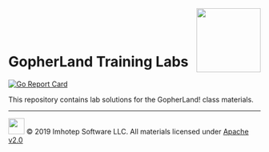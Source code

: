 <img src="assets/gophernand.png" align="right" width="128" height="auto"/>

<br/>
<br/>
<br/>

# GopherLand Training Labs

[![Go Report Card](https://goreportcard.com/badge/github.com/gopherland/labs)](https://goreportcard.com/report/github.com/gopherland/labs)


This repository contains lab solutions for the GopherLand! class materials.


---
<img src="assets/imhotep_logo.png" width="32" height="auto"/> © 2019 Imhotep Software LLC.
All materials licensed under [Apache v2.0](http://www.apache.org/licenses/LICENSE-2.0)